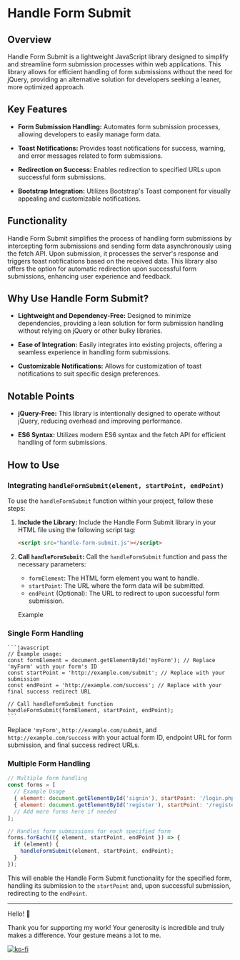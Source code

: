 # Handle Form Submit

## Overview

Handle Form Submit is a lightweight JavaScript library designed to simplify and streamline form submission processes within web applications. This library allows for efficient handling of form submissions without the need for jQuery, providing an alternative solution for developers seeking a leaner, more optimized approach.

## Key Features

- **Form Submission Handling:** Automates form submission processes, allowing developers to easily manage form data.
  
- **Toast Notifications:** Provides toast notifications for success, warning, and error messages related to form submissions.
  
- **Redirection on Success:** Enables redirection to specified URLs upon successful form submissions.
  
- **Bootstrap Integration:** Utilizes Bootstrap's Toast component for visually appealing and customizable notifications.

## Functionality

Handle Form Submit simplifies the process of handling form submissions by intercepting form submissions and sending form data asynchronously using the fetch API. Upon submission, it processes the server's response and triggers toast notifications based on the received data. This library also offers the option for automatic redirection upon successful form submissions, enhancing user experience and feedback.

## Why Use Handle Form Submit?

- **Lightweight and Dependency-Free:** Designed to minimize dependencies, providing a lean solution for form submission handling without relying on jQuery or other bulky libraries.

- **Ease of Integration:** Easily integrates into existing projects, offering a seamless experience in handling form submissions.

- **Customizable Notifications:** Allows for customization of toast notifications to suit specific design preferences.

## Notable Points

- **jQuery-Free:** This library is intentionally designed to operate without jQuery, reducing overhead and improving performance.

- **ES6 Syntax:** Utilizes modern ES6 syntax and the fetch API for efficient handling of form submissions.

## How to Use

### Integrating  `handleFormSubmit(element, startPoint, endPoint)`

To use the `handleFormSubmit`  function within your project, follow these steps:

1. **Include the Library:** Include the Handle Form Submit library in your HTML file using the following script tag:

    ```html
    <script src="handle-form-submit.js"></script>
    ```

2. **Call `handleFormSubmit`:** Call the `handleFormSubmit` function and pass the necessary parameters:

    - `formElement`: The HTML form element you want to handle.
    - `startPoint`: The URL where the form data will be submitted.
    - `endPoint` (Optional): The URL to redirect to upon successful form submission.
    
    Example

### Single Form Handling

    ```javascript
    // Example usage:
    const formElement = document.getElementById('myForm'); // Replace 'myForm' with your form's ID
    const startPoint = 'http://example.com/submit'; // Replace with your submission
    const endPoint = 'http://example.com/success'; // Replace with your final success redirect URL

    // Call handleFormSubmit function
    handleFormSubmit(formElement, startPoint, endPoint);
    ```

Replace `'myForm'`, `http://example.com/submit`, and `http://example.com/success` with your actual form ID, endpoint URL for form submission, and final success redirect URLs.

### Multiple Form Handling

```javascript
// Multiple form handling
const forms = [
  // Example Usage
  { element: document.getElementById('signin'), startPoint: '/login.php', endPoint: '/index' },
  { element: document.getElementById('register'), startPoint: '/register.php', endPoint: '/index' }
  // Add more forms here if needed
];

// Handles form submissions for each specified form
forms.forEach(({ element, startPoint, endPoint }) => {
  if (element) {
    handleFormSubmit(element, startPoint, endPoint);
  }
});
```

This will enable the Handle Form Submit functionality for the specified form, handling its submission to the `startPoint` and, upon successful submission, redirecting to the `endPoint`.

---

Hello! 🌟

Thank you for supporting my work! Your generosity is incredible and truly makes a difference. Your gesture means a lot to me.

[![ko-fi](https://ko-fi.com/img/githubbutton_sm.svg)](https://ko-fi.com/C0C0T3IKC)
